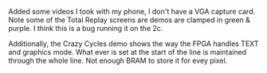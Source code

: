 Added some videos I took with my phone, I don't have a VGA capture card.
Note some of the Total Replay screens are demos are clamped in green & purple. I think this is a bug running it on the 2c.

Additionally, the Crazy Cycles demo shows the way the FPGA handles TEXT and graphics mode. What ever is set at the start of the line is maintained through the whole line. Not enough BRAM to store it for evey pixel.
